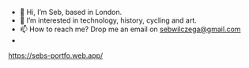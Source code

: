 - 👋 Hi, I’m Seb, based in London.
- 👀 I’m interested in technology, history, cycling and art.
- 📫 How to reach me? Drop me an email on sebwilczega@gmail.com
- 
https://sebs-portfo.web.app/
